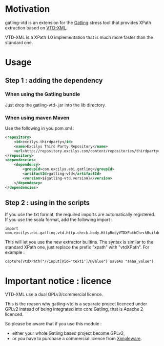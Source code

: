 # Motivation
gatling-vtd is an extension for the [Gatling](https://github.com/excilys/gatling) stress tool that provides XPath extraction based on [VTD-XML](http://vtd-xml.sourceforge.net).

VTD-XML is a XPath 1.0 implementation that is much more faster than the standard one.

# Usage

## Step 1 : adding the dependency
### When using the Gatling bundle

Just drop the gatling-vtd-<version>.jar into the lib directory.

### When using maven Maven

Use the following in you pom.xml :

``` xml
<repository>
	<id>excilys-thirdparty</id>
	<name>Excilys Third Party Repository</name>
	<url>http://repository.excilys.com/content/repositories/thirdparty</url>
</repository>
<dependencies>
	<dependency>
		<groupId>com.excilys.ebi.gatling</groupId>
		<artifactId>gatling-vtd</artifactId>
		<version>${gatling-vtd.version}</version>
	</dependency>
</dependencies>
```

## Step 2 : using in the scripts

If you use the txt format, the required imports are automatically registered.
If you use the scala format, add the following import :

    import com.excilys.ebi.gatling.vtd.http.check.body.HttpBodyVTDXPathCheckBuilder._

This will let you use the new extractor builtins. The syntax is similar to the standard XPath one, just replace the prefix "xpath" with "vtdXPath". For example :

    capture(vtdXPath("//input[@id='text1']/@value") saveAs "aaaa_value")

# Important notice : licence

VTD-XML use a dual GPLv3/commercial licence.

This is the reason why gatling-vtd is a separate project licenced under GPLv2 instead of being integrated into core Gatling, that is Apache 2 licenced.

So please be aware that if you use this module :

* either your whole Gatling based project become GPLv2,
* or you have to purchase a commercial licence from [Ximpleware](http://www.ximpleware.com).